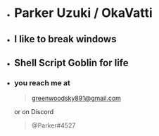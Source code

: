 - # Parker Uzuki / OkaVatti
- ## I like to break windows
- ## Shell Script Goblin for life
- ### you reach me at 
 
  > greenwoodsky891@gmail.com

  or on Discord

  > @Parker#4527
